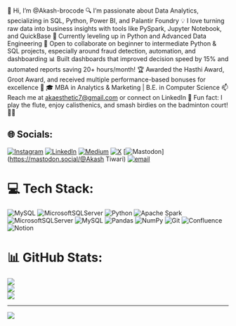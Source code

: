 👋 Hi, I’m @Akash-brocode
🔍 I’m passionate about Data Analytics, specializing in SQL, Python, Power BI, and Palantir Foundry
💡 I love turning raw data into business insights with tools like PySpark, Jupyter Notebook, and QuickBase
🌱 Currently leveling up in Python and Advanced Data Engineering
🤝 Open to collaborate on beginner to intermediate Python & SQL projects, especially around fraud detection, automation, and dashboarding
📊 Built dashboards that improved decision speed by 15% and automated reports saving 20+ hours/month!
🏆 Awarded the Hasthi Award, Groot Award, and received multiple performance-based bonuses for excellence 🌟
🎓 MBA in Analytics & Marketing | B.E. in Computer Science
📫 Reach me at akaesthetic7@gmail.com or connect on LinkedIn
🎯 Fun fact: I play the flute, enjoy calisthenics, and smash birdies on the badminton court! 🏸🎶


## 🌐 Socials:
[![Instagram](https://img.shields.io/badge/Instagram-%23E4405F.svg?logo=Instagram&logoColor=white)](https://instagram.com/akash_t0329) [![LinkedIn](https://img.shields.io/badge/LinkedIn-%230077B5.svg?logo=linkedin&logoColor=white)](https://linkedin.com/in/https://www.linkedin.com/in/akash-tiwari029/) [![Medium](https://img.shields.io/badge/Medium-12100E?logo=medium&logoColor=white)](https://medium.com/@https://medium.com/akaesthetic7) [![X](https://img.shields.io/badge/X-black.svg?logo=X&logoColor=white)](https://x.com/https://twitter.com/Akasht0329) [![Mastodon](https://img.shields.io/badge/-MASTODON-%232B90D9?logo=mastodon&logoColor=white)](https://mastodon.social/@Akash Tiwari) [![email](https://img.shields.io/badge/Email-D14836?logo=gmail&logoColor=white)](mailto:work.id0329@gmail.com) 

# 💻 Tech Stack:
![MySQL](https://img.shields.io/badge/mysql-4479A1.svg?style=for-the-badge&logo=mysql&logoColor=white) ![MicrosoftSQLServer](https://img.shields.io/badge/Microsoft%20SQL%20Server-CC2927?style=for-the-badge&logo=microsoft%20sql%20server&logoColor=white) ![Python](https://img.shields.io/badge/python-3670A0?style=for-the-badge&logo=python&logoColor=ffdd54) ![Apache Spark](https://img.shields.io/badge/Apache%20Spark-FDEE21?style=for-the-badge&logo=apachespark&logoColor=black) ![MicrosoftSQLServer](https://img.shields.io/badge/Microsoft%20SQL%20Server-CC2927?style=for-the-badge&logo=microsoft%20sql%20server&logoColor=white) ![MySQL](https://img.shields.io/badge/mysql-4479A1.svg?style=for-the-badge&logo=mysql&logoColor=white) ![Pandas](https://img.shields.io/badge/pandas-%23150458.svg?style=for-the-badge&logo=pandas&logoColor=white) ![NumPy](https://img.shields.io/badge/numpy-%23013243.svg?style=for-the-badge&logo=numpy&logoColor=white) ![Git](https://img.shields.io/badge/git-%23F05033.svg?style=for-the-badge&logo=git&logoColor=white) ![Confluence](https://img.shields.io/badge/confluence-%23172BF4.svg?style=for-the-badge&logo=confluence&logoColor=white) ![Notion](https://img.shields.io/badge/Notion-%23000000.svg?style=for-the-badge&logo=notion&logoColor=white)
# 📊 GitHub Stats:
![](https://github-readme-stats.vercel.app/api?username=Akash-Brocode29&theme=dark&hide_border=false&include_all_commits=false&count_private=false)<br/>
![](https://nirzak-streak-stats.vercel.app/?user=Akash-Brocode29&theme=dark&hide_border=false)<br/>
![](https://github-readme-stats.vercel.app/api/top-langs/?username=Akash-Brocode29&theme=dark&hide_border=false&include_all_commits=false&count_private=false&layout=compact)

---
[![](https://visitcount.itsvg.in/api?id=Akash-Brocode29&icon=0&color=0)](https://visitcount.itsvg.in)

<!-- Proudly created with GPRM ( https://gprm.itsvg.in ) -->
